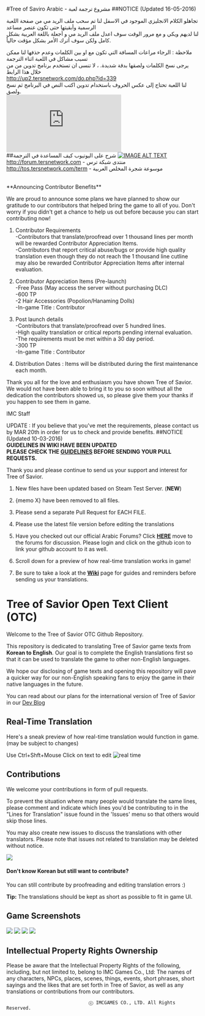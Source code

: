 #Tree of Saviro Arabic - مشروع ترجمة لعبة
##NOTICE (Updated 16-05-2016)

تجاهلو الكلام الانجليزي الموجود في الاسفل لنا تم سحب ملف الريد مي من صفحة اللعبة الرسمية وأبقيتها حتى تكون عنصر مساعد<br>لنا لديهم ويكي و مع مرور الوقت سوف اعدل ملف الريد مي و أجعلة باللغة العربية بشكل كامل ولكن سوف أترك الأمر بشكل مؤقت حالياً.<br>

ملاحظة : الرجاء مراعات المسافة التي تكون مع او بين الكلمات وعدم حذفها لنا ممكن تسبب مشاكل في اللعبة اثناء الترجمة<br>
يرجى نسخ الكلمات ولصقها بدقة شديدة. ، لا تنسى ان تستخدم برنامج تدوين من من خلال هذا الرابط<br>
http://up2.tersnetwork.com/do.php?id=339<br>
لنا اللعبة تحتاج إلى عكس الحروف باستخدام تدوين اكتب النص في البرنامج ثم نسخ ولصق.<br>
![تدوين](http://up2.tersnetwork.com/do.php?img=2776)
<br>
##شرح على اليوتيوب كيف المساعدة في الترجمة
[![IMAGE ALT TEXT](http://img.youtube.com/vi/HGOmxpoJ80E/0.jpg)](http://www.youtube.com/watch?v=HGOmxpoJ80E "ـ Tree of Savior: شرح طريقة المشاركة في ترجمة لعبة شجرة المخلص إلى اللغة العربية")
<br>
http://forum.tersnetwork.com - منتدى شبكة ترس<br>
http://tos.tersnetwork.com/term - موسوعة شجرة المخلص العربية

<br>
**Announcing Contributor Benefits** <br>

We are proud to announce some plans we have planned to show our gratitude to our contributors that helped bring the game to all of you. Don't worry if you didn't get a chance to help us out before because you can start contributing now!

1. Contributor Requirements<br>
 -Contributors that translate/proofread over 1 thousand lines per month will be rewarded Contributor Appreciation Items.<br>
 -Contributors that report critical abuse/bugs or provide high quality translation even though they do not reach the 1 thousand line cutline may also be rewarded Contributor Appreciation Items after internal evaluation.

2. Contributor Appreciation Items (Pre-launch)<br>
 -Free Pass (May access the server without purchasing DLC)<br>
 -600 TP<br>
 -2 Hair Accessories (Popolion/Hanaming Dolls)<br>
 -In-game Title : Contributor<br>

3. Post launch details<br>
 -Contributors that translate/proofread over 5 hundred lines.<br>
 -High quality translation or critical reports pending internal evaluation.<br>
 -The requirements must be met within a 30 day period.<br>
 -300 TP<br>
 -In-game Title : Contributor<br>

4. Distribution Dates : Items will be distributed during the first maintenance each month. 

Thank you all for the love and enthusiasm you have shown Tree of Savior. We would not have been able to bring it to you so soon without all the dedication the contributors showed us, so please give them your thanks if you happen to see them in game.

IMC Staff

UPDATE : If you believe that you've met the requirements, please contact us by MAR 20th in order for us to check and provide benefits.
##NOTICE (Updated 10-03-2016)
<br>
**GUIDELINES IN WIKI HAVE BEEN UPDATED** <br>
**PLEASE CHECK THE [GUIDELINES](https://github.com/Treeofsavior/EnglishTranslation/wiki/Guidelines) BEFORE SENDING YOUR PULL REQUESTS.**



Thank you and please continue to send us your support and interest for Tree of Savior.

1. New files have been updated based on Steam Test Server. (**NEW**)

2. {memo X} have been removed to all files.

3. Please send a separate Pull Request for EACH FILE. 

4. Please use the latest file version before editing the translations 

5. Have you checked out our official Arabic Forums? Click [**HERE**](https://forum.tersnetwork.com/) move to the forums for discussion. Please login and click on the github icon to link your github account to it as well.

6. Scroll down for a preview of how real-time translation works in game! 

7. Be sure to take a look at the [**Wiki**](https://github.com/Treeofsavior/EnglishTranslation/wiki) page for guides and reminders before sending us your translations.


# Tree of Savior Open Text Client (OTC)   
Welcome to the Tree of Savior OTC Github Repository.

This repository is dedicated to translating Tree of Savior game texts from **Korean to English**. Our goal is to complete the English translations first so that it can be used to translate the game to other non-English languages. 

We hope our disclosing of game texts and opening this repository will pave a quicker way for our non-English speaking fans to enjoy the game in their native languages in the future. 

You can read about our plans for the international version of Tree of Savior in our [Dev Blog](http://blog.treeofsavior.com/en/)


## Real-Time Translation
Here's a sneak preview of how real-time translation would function in game. (may be subject to changes)

Use Ctrl+Shft+Mouse Click on text to edit
![real time](http://blog.treeofsavior.com/en/wp-content/uploads/sites/4/2015/04/sample4.gif)

## Contributions

We welcome your contributions in form of pull requests. 

To prevent the situation where many people would translate the same lines, please comment and indicate which lines you'd be contributing to in the "Lines for Translation" issue found in the 'Issues' menu so that others would skip those lines.

You may also create new issues to discuss the translations with other translators. Please note that issues not related to translation may be deleted without notice. 


<img src="https://lh4.googleusercontent.com/YGwDvBpboqxwxWIEibS85PHXcV-wnPQvMMLQC17m3wY=w1028-h478-no"/>

#### Don't know Korean but still want to contribute?  

You can still contribute by proofreading and editing translation errors :)

**Tip:** The translations should be kept as short as possible to fit in game UI. 


## Game Screenshots
<img src="http://blog.treeofsavior.com/en/wp-content/uploads/sites/4/2015/03/2-1024x594.jpg"/>
<img src="http://blog.treeofsavior.com/en/wp-content/uploads/sites/4/2015/03/1-1024x595.jpg"/>
<img src="http://blog.treeofsavior.com/en/wp-content/uploads/sites/4/2015/03/screenshot_20150319_00015-1024x578.jpg"/>
<img src="http://blog.treeofsavior.com/en/wp-content/uploads/sites/4/2015/03/screenshot_20150319_00014-1024x578.jpg"/>


## Intellectual Property Rights Ownership
Please be aware that the Intellectual Property Rights of the following, including, but not limited to, belong to IMC Games Co., Ltd: The names of any characters, NPCs, places, scenes, things, events, short phrases, short sayings and the likes that are set forth in Tree of Savior, as well as any translations or contributions from our contributors.

                                  ⓒ IMCGAMES CO., LTD. All Rights Reserved.
